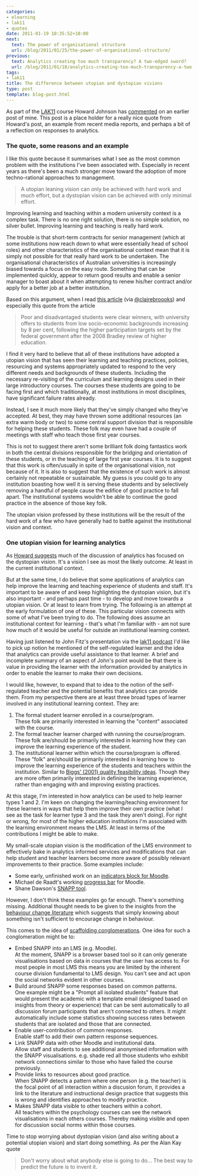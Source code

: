 ```yaml
---
categories:
- elearning
- lak11
- quotes
date: 2011-01-19 10:35:52+10:00
next:
  text: The power of organisational structure
  url: /blog/2011/01/25/the-power-of-organisational-structure/
previous:
  text: Analytics creating too much transparency? A two-edged sword?
  url: /blog/2011/01/18/analytics-creating-too-much-transparency-a-two-edged-sword/
tags:
- lak11
title: The difference between utopian and dystopian visions
type: post
template: blog-post.html
---
```

As part of the [LAK11](http://learninganalytics.net/) course Howard Johnson has [commented](http://howardjohnson.edublogs.org/2011/01/18/lak11-utopian-and-dystopian-visions-of-analytics-its-a-question-of-validity/) on an earlier post of mine. This post is a place holder for a really nice quote from Howard's post, an example from recent media reports, and perhaps a bit of a reflection on responses to analytics.

### The quote, some reasons and an example

I like this quote because it summarises what I see as the most common problem with the institutions I've been associated with. Especially in recent years as there's been a much stronger move toward the adoption of more techno-rational approaches to management.

> A utopian leaning vision can only be achieved with hard work and much effort, but a dystopian vision can be achieved with only minimal effort.

Improving learning and teaching within a modern university context is a complex task. There is no one right solution, there is no simple solution, no silver bullet. Improving learning and teaching is really hard work.

The trouble is that short-term contracts for senior management (which at some institutions now reach down to what were essentially head of school roles) and other characteristics of the organisational context mean that it is simply not possible for that really hard work to be undertaken. The organisational characteristics of Australian universities is increasingly biased towards a focus on the easy route. Something that can be implemented quickly, appear to return good results and enable a senior manager to boast about it when attempting to renew his/her contract and/or apply for a better job at a better institution.

Based on this argument, when I read [this article](http://www.theage.com.au/national/education/tertiary-slump-to-sting-unis-20110117-19u12.html) (via [@clairebroooks](http://twitter.com/#!/clairebrooks)) and especially this quote from the article

> Poor and disadvantaged students were clear winners, with university offers to students from low socio-economic backgrounds increasing by 8 per cent, following the higher participation targets set by the federal government after the 2008 Bradley review of higher education.

I find it very hard to believe that all of these institutions have adopted a utopian vision that has seen their learning and teaching practices, policies, resourcing and systems appropriately updated to respond to the very different needs and backgrounds of these students. Including the necessary re-visiting of the curriculum and learning designs used in their large introductory courses. The courses these students are going to be facing first and which traditionally, at most institutions in most disciplines, have significant failure rates already.

Instead, I see it much more likely that they've simply changed who they've accepted. At best, they may have thrown some additional resources (an extra warm body or two) to some central support division that is responsible for helping these students. These folk may even have had a couple of meetings with staff who teach those first year courses.

This is not to suggest there aren't some brilliant folk doing fantastics work in both the central divisions responsible for the bridging and orientation of these students, or in the teaching of large first year courses. It is to suggest that this work is often/usually in spite of the organisational vision, not because of it. It is also to suggest that the existence of such work is almost certainly not repeatable or sustainable. My guess is you could go to any institution boasting how well it is serving these students and by selectively removing a handful of people cause the edifice of good practice to fall apart. The institutional systems wouldn't be able to continue the good practice in the absence of those key folk.

The utopian vision professed by these institutions will be the result of the hard work of a few who have generally had to battle against the institutional vision and context.

### One utopian vision for learning analytics

As [Howard suggests](http://howardjohnson.edublogs.org/2011/01/18/lak11-utopian-and-dystopian-visions-of-analytics-its-a-question-of-validity/) much of the discussion of analytics has focused on the dystopian vision. It's a vision I see as most the likely outcome. At least in the current institutional context.

But at the same time, I do believe that some applications of analytics can help improve the learning and teaching experience of students and staff. It's important to be aware of and keep highlighting the dystopian vision, but it's also important - and perhaps past time - to develop and move towards a utopian vision. Or at least to learn from trying. The following is an attempt at the early formulation of one of these. This particular vision connects with some of what I've been trying to do. The following does assume an institutional context for learning - that's what I'm familiar with - am not sure how much of it would be useful for outside an institutional learning context.

Having just listened to John Fitz's presentation via the [lak11 podcast](http://feeds.feedburner.com/lak11podcast) I'd like to pick up notion he mentioned of the self-regulated learner and the idea that analytics can provide useful assistance to that learner. A brief and incomplete summary of an aspect of John's point would be that there is value in providing the learner with the information provided by analytics in order to enable the learner to make their own decisions.

I would like, however, to expand that to idea to the notion of the self-regulated teacher and the potential benefits that analytics can provide them. From my perspective there are at least three broad types of learner involved in any institutional learning context. They are:

1. The formal student learner enrolled in a course/program.  
    These folk are primarily interested in learning the "content" associated with the course.
2. The formal teacher learner charged with running the course/program.  
    These folk are/should be primarily interested in learning how they can improve the learning experience of the student.
3. The institutional learner within which the course/program is offered.  
    These "folk" are/should be primarily interested in learning how to improve the learning experience of the students and teachers within the institution. Similar to [Biggs' (2001) quality feasibility ideas](/blog/2010/05/13/more-thinking-about-the-alignment-project/). Though they are more often primarily interested in defining the learning experience, rather than engaging with and improving existing practices.

At this stage, I'm interested in how analytics can be used to help learner types 1 and 2. I'm keen on changing the learning/teaching environment for these learners in ways that help them improve their own practice (what I see as the task for learner type 3 and the task they aren't doing). For right or wrong, for most of the higher education institutions I'm associated with the learning environment means the LMS. At least in terms of the contributions I might be able to make.

My small-scale utopian vision is the modification of the LMS environment to effectively bake in analytics informed services and modifications that can help student and teacher learners become more aware of possibly relevant improvements to their practice. Some examples include:

- Some early, unfinished work on an [indicators block for Moodle](/blog/2010/05/26/adding-multiple-visualisation-approaches-to-indicators-block/).
- Michael de Raadt's working [progress bar](http://www.sci.usq.edu.au/staff/deraadt/progressBar.html) for Moodle.
- Shane Dawson's [SNAPP tool](http://research.uow.edu.au/learningnetworks/seeing/snapp/index.html).

However, I don't think these examples go far enough. There's something missing. Additional thought needs to be given to the insights from the [behaviour change literature](/blog/2010/04/14/identifying-and-designing-interventions-to-improve-lt-a-behaviour-change-framework/) which suggests that simply knowing about something isn't sufficient to encourage change in behaviour.

This comes to the idea of [scaffolding conglomerations](/blog/2010/11/09/scaffolding-context-sensitive-conglomerations-v2-0/). One idea for such a conglomeration might be to:

- Embed SNAPP into an LMS (e.g. Moodle).  
    At the moment, SNAPP is a browser based tool so it can only generate visualisations based on data in courses that the user has access to. For most people in most LMS this means you are limited by the inherent course division fundamental to LMS design. You can't see and act upon the social networks evident in other courses.
- Build around SNAPP some responses based on common patterns.  
    One example might be a "Prompt all isolated students" feature that would present the academic with a template email (designed based on insights from theory or experience) that can be sent automatically to all discussion forum participants that aren't connected to others. It might automatically include some statistics showing success rates between students that are isolated and those that are connected.
- Enable user-contribution of common responses.  
    Enable staff to add their own pattern response sequences.
- Link SNAPP data with other Moodle and institutional data.  
    Allow staff and students to see additional anonymised information with the SNAPP visualisations. e.g. shade red all those students who exhibit network connections similar to those who have failed the course previously.
- Provide links to resources about good practice.  
    When SNAPP detects a pattern where one person (e.g. the teacher) is the focal point of all interaction within a discusion forum, it provides a link to the literature and instructional design practice that suggests this is wrong and identifies approaches to modify practice.
- Makes SNAPP data visible to other teachers within a cohort.  
    All teachers within the psychology courses can see the network visualisations in each others courses. Thereby making visible and open for discussion social norms within those courses.

Time to stop worrying about dystopian vision (and also writing about a potential utopian vision) and start doing something. As per the Alan Kay quote

> Don't worry about what anybody else is going to do… The best way to predict the future is to invent it.